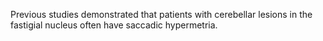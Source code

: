 Previous studies demonstrated that patients with cerebellar lesions in the fastigial nucleus often have saccadic hypermetria.